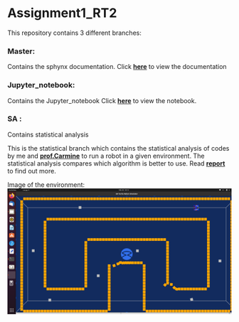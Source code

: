 # Assignment1_RT2

This repository contains 3 different branches:
### Master:
Contains the sphynx documentation. Click **[here](https://aayush11101998.github.io/Assignment1_RT2/py-modindex.html)** to view the documentation
### Jupyter_notebook: 
Contains the Jupyter_notebook Click **[here](https://github.com/aayush11101998/Assignment1_RT2/blob/jupyter_notebook/src/final/jupyros.ipynb)** to view the notebook.
### SA : 
Contains statistical analysis


This is the statistical branch which contains the statistical analysis of codes by me and **[prof.Carmine](https://github.com/CarmineD8)** to run a 
robot in a given environment. The statistical analysis compares which algorithm is better to use. Read **[report](https://github.com/aayush11101998/Assignment1_RT2/blob/statistical_analysis/Statistical_Report.pdf)**  to find out more.

Image of the environment:
![image1](https://github.com/aayush11101998/Assignment1_RT2/blob/statistical_analysis/statistical_data/images_my_code/7_tokens.png)


